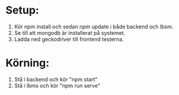# Setup:
1. Kör npm install och sedan npm update i både backend och lbsm.
2. Se till att mongodb är installerat på systemet.
3. Ladda ned geckodriver till frontend testerna. 

# Körning:
1. Stå i backend och kör "npm start"
2. Stå i lbms och kör "npm run serve"
